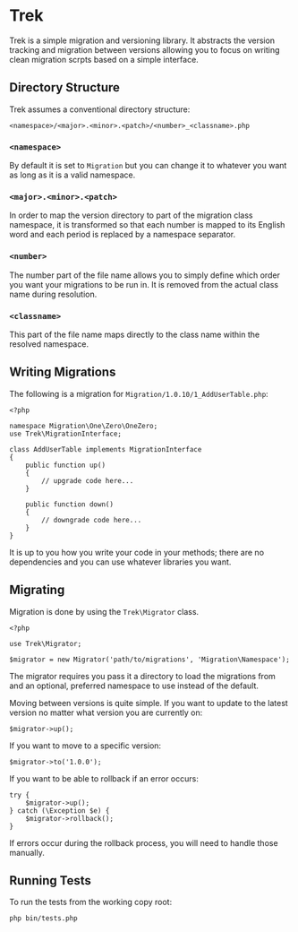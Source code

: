 Trek
====

Trek is a simple migration and versioning library. It abstracts the version tracking and migration between versions allowing you to focus on writing clean migration scrpts based on a simple interface.

Directory Structure
-------------------

Trek assumes a conventional directory structure:

    <namespace>/<major>.<minor>.<patch>/<number>_<classname>.php

### `<namespace>`

By default it is set to `Migration` but you can change it to whatever you want as long as it is a valid namespace.

### `<major>.<minor>.<patch>`

In order to map the version directory to part of the migration class namespace, it is transformed so that each number is mapped to its English word and each period is replaced by a namespace separator.

### `<number>`

The number part of the file name allows you to simply define which order you want your migrations to be run in. It is removed from the actual class name during resolution.

### `<classname>`

This part of the file name maps directly to the class name within the resolved namespace.

Writing Migrations
------------------

The following is a migration for `Migration/1.0.10/1_AddUserTable.php`:

    <?php
    
    namespace Migration\One\Zero\OneZero;
    use Trek\MigrationInterface;
    
    class AddUserTable implements MigrationInterface
    {
        public function up()
        {
            // upgrade code here...
        }
        
        public function down()
        {
            // downgrade code here...
        }
    }

It is up to you how you write your code in your methods; there are no dependencies and you can use whatever libraries you want.

Migrating
---------

Migration is done by using the `Trek\Migrator` class.

    <?php
    
    use Trek\Migrator;
    
    $migrator = new Migrator('path/to/migrations', 'Migration\Namespace');

The migrator requires you pass it a directory to load the migrations from and an optional, preferred namespace to use instead of the default.

Moving between versions is quite simple. If you want to update to the latest version no matter what version you are currently on:

    $migrator->up();

If you want to move to a specific version:

    $migrator->to('1.0.0');

If you want to be able to rollback if an error occurs:

    try {
        $migrator->up();
    } catch (\Exception $e) {
        $migrator->rollback();
    }

If errors occur during the rollback process, you will need to handle those manually.

Running Tests
-------------

To run the tests from the working copy root:

    php bin/tests.php